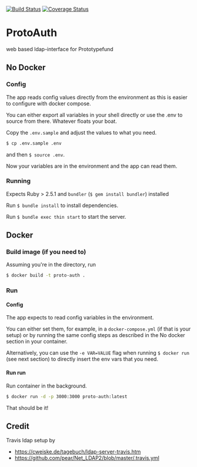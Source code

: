 [![Build Status](https://travis-ci.org/okfde/proto-auth.svg?branch=master)](https://travis-ci.org/okfde/proto-auth) [![Coverage Status](https://coveralls.io/repos/github/okfde/proto-auth/badge.svg?branch=master)](https://coveralls.io/github/okfde/proto-auth?branch=master)

# ProtoAuth

web based ldap-interface for Prototypefund

## No Docker

### Config

The app reads config values directly  from the environment as this is easier to configure with docker compose.

You can either export all variables in your shell directly or use the .env to source from there. Whatever floats your boat.

Copy the `.env.sample` and adjust the values to what you need.

```bash
$ cp .env.sample .env
```
and then `$ source .env`.

Now your variables are in the environment and the app can read them.

### Running

Expects Ruby > 2.5.1 and `bundler` (`$ gem install bundler`) installed

Run `$ bundle install` to install dependencies.

Run `$ bundle exec thin start` to start the server.

## Docker

### Build image (if you need to)

Assuming you're in the directory, run

```bash
$ docker build -t proto-auth .
```
### Run

#### Config

The app expects to read config variables in the environment.

You can either set them, for example, in a `docker-compose.yml` (if that is your setup) or by running the same config steps as described in the No docker section in your container.

Alternatively, you can use the `-e VAR=VALUE` flag when running `$ docker run` (see next section) to directly insert the env vars that you need.

#### Run run

Run container in the background.

``` bash
$ docker run -d -p 3000:3000 proto-auth:latest
```

That should be it!


## Credit

Travis ldap setup by
- https://cweiske.de/tagebuch/ldap-server-travis.htm
- https://github.com/pear/Net_LDAP2/blob/master/.travis.yml
